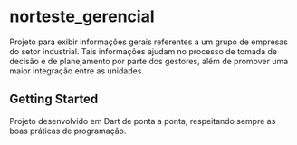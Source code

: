 # norteste_gerencial

Projeto para exibir informações gerais referentes a um grupo de empresas do setor industrial. Tais informações ajudam
no processo de tomada de decisão e de planejamento por parte dos gestores, além de promover uma maior integração entre as unidades.

## Getting Started

Projeto desenvolvido em Dart de ponta a ponta, respeitando sempre as boas práticas de programação.

